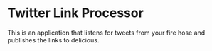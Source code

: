 # Twitter Link Processor

This is an application that listens for tweets from your fire hose and
publishes the links to delicious.
